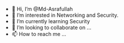 - 👋 Hi, I’m @Md-Asrafullah
- 👀 I’m interested in Networking and Security.
- 🌱 I’m currently learning Security
- 💞️ I’m looking to collaborate on ...
- 📫 How to reach me ...

<!---
Md-Asrafullah/Md-Asrafullah is a ✨ special ✨ repository because its `README.md` (this file) appears on your GitHub profile.
You can click the Preview link to take a look at your changes.
--->
